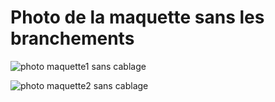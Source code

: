 # Photo de la maquette sans les branchements

![photo maquette1 sans cablage](doc/20200420172107.JPG)

![photo maquette2 sans cablage](https://github.com/institut-galilee/2020-potential-eureka/blob/master/projet/photos/maquette2.jpg)
